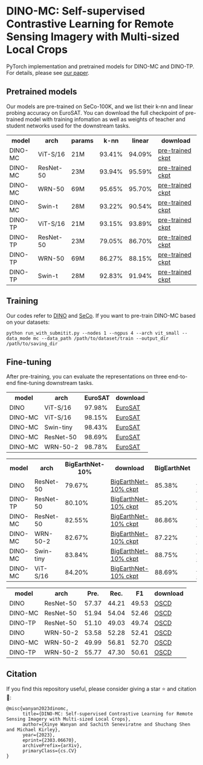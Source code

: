 # DINO-MC: Self-supervised Contrastive Learning for Remote Sensing Imagery with Multi-sized Local Crops

PyTorch implementation and pretrained models for DINO-MC and DINO-TP. For details, please see <a href="https://arxiv.org/abs/2303.06670">our paper</a>.

## Pretrained models
Our models are pre-trained on SeCo-100K, and we list their k-nn and linear probing accuracy on EuroSAT.
You can download the full checkpoint of pre-trained model with training infomation as well as weights of teacher and student networks used for the downstream tasks.

<table>
  <tr>
    <th>model</th>
    <th>arch</th>
    <th>params</th>
    <th>k-nn</th>
    <th>linear</th>
    <th>download</th>
  </tr>
  <tr>
    <td>DINO-MC</td>
    <td>ViT-S/16</td>
    <td>21M</td>
    <td>93.41%</td>
    <td>94.09%</td>
    <td><a href="https://drive.google.com/file/d/18RqKqZYzigOjwbyNzLsys8bmwqxrNhyt/view?usp=share_link">pre-trained ckpt</a></td>
  </tr>
  <tr>
    <td>DINO-MC</td>
    <td>ResNet-50</td>
    <td>23M</td>
    <td>93.94%</td>
    <td>95.59%</td>
    <td><a href="https://drive.google.com/file/d/1Tku4QoQDc3BU1BOr8PzQWFPyVStUDsVE/view?usp=share_link">pre-trained ckpt</a></td>
  </tr>
  <tr>
    <td>DINO-MC</td>
    <td>WRN-50</td>
    <td>69M</td>
    <td>95.65%</td>
    <td>95.70%</td>
    <td><a href="https://drive.google.com/file/d/1WlNDoks3Uo_Al5pUHWrhQpljDrt4Ip__/view?usp=share_link">pre-trained ckpt</a></td>
  </tr>
  <tr>
    <td>DINO-MC</td>
    <td>Swin-t</td>
    <td>28M</td>
    <td>93.22%</td>
    <td>90.54%</td>
    <td><a href="https://drive.google.com/file/d/1rod3PxdZ2OGqNJxLp5CAtXm7vIsLO7us/view?usp=share_link">pre-trained ckpt</a></td>
  </tr>
  <tr>
    <td>DINO-TP</td>
    <td>ViT-S/16</td>
    <td>21M</td>
    <td>93.15%</td>
    <td>93.89%</td>
    <td><a href="https://drive.google.com/file/d/1BIRR56wCwTDlB4_eQTA0DpYYPHACHfxN/view?usp=share_link">pre-trained ckpt</a></td>
  </tr>
  <tr>
    <td>DINO-TP</td>
    <td>ResNet-50</td>
    <td>23M</td>
    <td>79.05%</td>
    <td>86.70%</td>
    <td><a href="https://drive.google.com/file/d/1mHR9uv5G7-9FpEzGBvdEOcJcWbnHOGEV/view?usp=share_link">pre-trained ckpt</a></td>
  </tr>
  <tr>
    <td>DINO-TP</td>
    <td>WRN-50</td>
    <td>69M</td>
    <td>86.27%</td>
    <td>88.15%</td>
    <td><a href="https://drive.google.com/file/d/1MoclNnRlSGOKhudm5lreDYSxYJqciQar/view?usp=share_link">pre-trained ckpt</a></td>
  </tr>
  <tr>
    <td>DINO-TP</td>
    <td>Swin-t</td>
    <td>28M</td>
    <td>92.83%</td>
    <td>91.94%</td>
    <td><a href="https://drive.google.com/file/d/1E00rYPB2wFvnq7exmQwVRe1koQ98BECL/view?usp=share_link">pre-trained ckpt</a></td>
  </tr>
</table>


## Training
Our codes refer to <a href="https://github.com/facebookresearch/dino">DINO</a> and <a href="https://github.com/ServiceNow/seasonal-contrast">SeCo</a>. 
If you want to pre-train DINO-MC based on your datasets: 
```
python run_with_submitit.py --nodes 1 --ngpus 4 --arch vit_small --data_mode mc --data_path /path/to/dataset/train --output_dir /path/to/saving_dir
```

## Fine-tuning
After pre-training, you can evaluate the representations on three end-to-end fine-tuning downstream tasks.

<table>
  <tr>
    <th>model</th>
    <th>arch</th>
    <th>EuroSAT</th>
    <th>download</th>
  </tr>
  <tr>
    <td>DINO</td>
    <td>ViT-S/16</td>
    <td>97.98%</td>
    <td><a href="https://drive.google.com/file/d/1a9VhL88Zr2kf63gCAvvepjgNHw5Lr3I9/view?usp=share_link">EuroSAT</a></td>
  </tr>
  <tr>
    <td>DINO-MC</td>
    <td>ViT-S/16</td>
    <td>98.15%</td>
    <td><a href="https://drive.google.com/file/d/11RQ4UcWXSDm5FLfHOgeup_rB7oBe9ow4/view?usp=share_link">EuroSAT</a></td>
  </tr>
  <tr>
    <td>DINO-MC</td>
    <td>Swin-tiny</td>
    <td>98.43%</td>
    <td><a href="https://drive.google.com/file/d/1_Yb954b_BxbJ8pAKS9cS2eVytL-6V05D/view?usp=share_link">EuroSAT</a></td>
  </tr>
  <tr>
    <td>DINO-MC</td>
    <td>ResNet-50</td>
    <td>98.69%</td>
    <td><a href="https://drive.google.com/file/d/1Ab0sBv5ob7eOao9q1Nv1oMF3UVV50nq7/view?usp=share_link">EuroSAT</a></td>
  </tr>
  <tr>
    <td>DINO-MC</td>
    <td>WRN-50-2</td>
    <td>98.78%</td>
    <td><a href="https://drive.google.com/file/d/1DSLjLwaZoqeinBDaoqLwpHDYdtXId8R7/view?usp=share_link">EuroSAT</a></td>
  </tr>
</table>


<table>
  <tr>
    <th>model</th>
    <th>arch</th>
    <th>BigEarthNet-10%</th>
    <th>download</th>
    <th>BigEarthNet</th>
    <th>download</th>
  </tr>
  <tr>
    <td>DINO</td>
    <td>ResNet-50</td>
    <td>79.67%</td>
    <td><a href="">BigEarthNet-10% ckpt</a></td>
    <td>85.38%</td>
    <td><a href="">BigEarthNet ckpt</a></td>
  </tr>
  <tr>
    <td>DINO-TP</td>
    <td>ResNet-50</td>
    <td>80.10%</td>
    <td><a href="">BigEarthNet-10% ckpt</a></td>
    <td>85.20%</td>
    <td><a href="">BigEarthNet ckpt</a></td>
  </tr>
  <tr>
    <td>DINO-MC</td>
    <td>ResNet-50</td>
    <td>82.55%</td>
    <td><a href="">BigEarthNet-10% ckpt</a></td>
    <td>86.86%</td>
    <td><a href="">BigEarthNet ckpt</a></td>
  </tr>
  <tr>
    <td>DINO-MC</td>
    <td>WRN-50-2</td>
    <td>82.67%</td>
    <td><a href="">BigEarthNet-10% ckpt</a></td>
    <td>87.22%</td>
    <td><a href="">BigEarthNet ckpt</a></td>
  </tr>
  <tr>
    <td>DINO-MC</td>
    <td>Swin-tiny</td>
    <td>83.84%</td>
    <td><a href="">BigEarthNet-10% ckpt</a></td>
    <td>88.75%</td>
    <td><a href="">BigEarthNet ckpt</a></td>
  </tr>
  <tr>
    <td>DINO-MC</td>
    <td>ViT-S/16</td>
    <td>84.20%</td>
    <td><a href="">BigEarthNet-10% ckpt</a></td>
    <td>88.69%</td>
    <td><a href="">BigEarthNet ckpt</a></td>
  </tr>
</table>


<table>
  <tr>
    <th>model</th>
    <th>arch</th>
    <th>Pre.</th>
    <th>Rec.</th>
    <th>F1</th>
    <th>download</th>
  </tr>
  <tr>
    <td>DINO</td>
    <td>ResNet-50</td>
    <td>57.37</td>
    <td>44.21</td>
    <td>49.53</td>
    <td><a href="https://drive.google.com/file/d/1sWzT81-Hu3AVgXP-VtxljVlw4R3KXGUX/view?usp=share_link">OSCD</a></td>
  </tr>
  <tr>
    <td>DINO-MC</td>
    <td>ResNet-50</td>
    <td>51.94</td>
    <td>54.04</td>
    <td>52.46</td>
    <td><a href="https://drive.google.com/file/d/1CjSwiTC0PnV31bKW4J6_a-gOxAl7M9iL/view?usp=share_link">OSCD</a></td>
  </tr>
  <tr>
    <td>DINO-TP</td>
    <td>ResNet-50</td>
    <td>51.10</td>
    <td>49.03</td>
    <td>49.74</td>
    <td><a href="https://drive.google.com/file/d/10CX5_QhiUBDsVV6sfsXjDELCrvsk19Dd/view?usp=share_link">OSCD</a></td>
  </tr>
  <tr>
    <td>DINO</td>
    <td>WRN-50-2</td>
    <td>53.58</td>
    <td> 52.28 </td>
    <td>52.41</td>
    <td><a href="https://drive.google.com/file/d/1znIQdNornBp7iWuDure39pvD_h7Udkme/view?usp=share_link">OSCD</a></td>
  </tr>
  <tr>
    <td>DINO-MC</td>
    <td>WRN-50-2</td>
    <td>49.99</td>
    <td>56.81</td>
    <td>52.70</td>
    <td><a href="https://drive.google.com/file/d/12a5pndW-asrrVJnJrSWArnt2XCbM4zBE/view?usp=share_link">OSCD</a></td>
  </tr>
  <tr>
    <td>DINO-TP</td>
    <td>WRN-50-2</td>
    <td>55.77</td>
    <td>47.30</td>
    <td>50.61</td>
    <td><a href="https://drive.google.com/file/d/1HQaztXnQhcluBMLtHuCwM8BXmhJ8yTcz/view?usp=share_link">OSCD</a></td>
  </tr>
</table>

## Citation
If you find this repository useful, please consider giving a star :star: and citation :t-rex::
```
@misc{wanyan2023dinomc,
      title={DINO-MC: Self-supervised Contrastive Learning for Remote Sensing Imagery with Multi-sized Local Crops}, 
      author={Xinye Wanyan and Sachith Seneviratne and Shuchang Shen and Michael Kirley},
      year={2023},
      eprint={2303.06670},
      archivePrefix={arXiv},
      primaryClass={cs.CV}
}
```